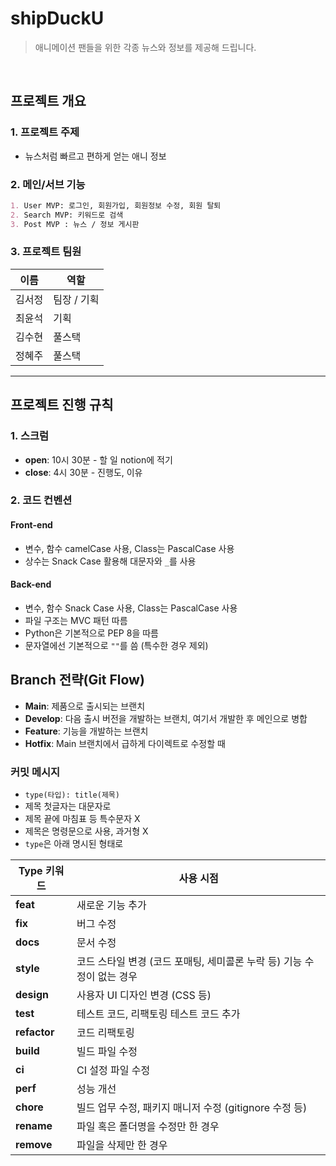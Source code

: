 # shipDuckU
> 애니메이션 팬들을 위한 각종 뉴스와 정보를 제공해 드립니다.
<br />

## 프로젝트 개요

### 1. 프로젝트 주제

- 뉴스처럼 빠르고 편하게 얻는 애니 정보

### 2. 메인/서브 기능

```markdown
1. User MVP: 로그인, 회원가입, 회원정보 수정, 회원 탈퇴
2. Search MVP: 키워드로 검색
3. Post MVP : 뉴스 / 정보 게시판
```

### 3. 프로젝트 팀원

| 이름   | 역할          |
| ------ | ------------- |
| 김서정 | 팀장 / 기획    |
| 최윤석 | 기획    |
| 김수현 | 풀스택    |
| 정혜주 | 풀스택 |

---

## 프로젝트 진행 규칙

### 1. 스크럼
- **open**: 10시 30분 - 할 일 notion에 적기
- **close**: 4시 30분 - 진행도, 이유

### 2. 코드 컨벤션

#### Front-end
- 변수, 함수 camelCase 사용, Class는 PascalCase 사용
- 상수는 Snack Case 활용해 대문자와 `_`를 사용

#### Back-end
- 변수, 함수 Snack Case 사용, Class는 PascalCase 사용
- 파일 구조는 MVC 패턴 따름
- Python은 기본적으로 PEP 8을 따름
- 문자열에선 기본적으로 `""`를 씀 (특수한 경우 제외)

## Branch 전략(Git Flow)

- **Main**: 제품으로 출시되는 브랜치
- **Develop**: 다음 출시 버전을 개발하는 브랜치, 여기서 개발한 후 메인으로 병합
- **Feature**: 기능을 개발하는 브랜치
- **Hotfix**: Main 브랜치에서 급하게 다이렉트로 수정할 때

### 커밋 메시지

- `type(타입): title(제목)`
- 제목 첫글자는 대문자로
- 제목 끝에 마침표 등 특수문자 X
- 제목은 명령문으로 사용, 과거형 X
- `type`은 아래 명시된 형태로

| Type 키워드 | 사용 시점 |
| ----------- | --------- |
| **feat**    | 새로운 기능 추가 |
| **fix**     | 버그 수정 |
| **docs**    | 문서 수정 |
| **style**   | 코드 스타일 변경 (코드 포매팅, 세미콜론 누락 등) 기능 수정이 없는 경우 |
| **design**  | 사용자 UI 디자인 변경 (CSS 등) |
| **test**    | 테스트 코드, 리팩토링 테스트 코드 추가 |
| **refactor**| 코드 리팩토링 |
| **build**   | 빌드 파일 수정 |
| **ci**      | CI 설정 파일 수정 |
| **perf**    | 성능 개선 |
| **chore**   | 빌드 업무 수정, 패키지 매니저 수정 (gitignore 수정 등) |
| **rename**  | 파일 혹은 폴더명을 수정만 한 경우 |
| **remove**  | 파일을 삭제만 한 경우 |
